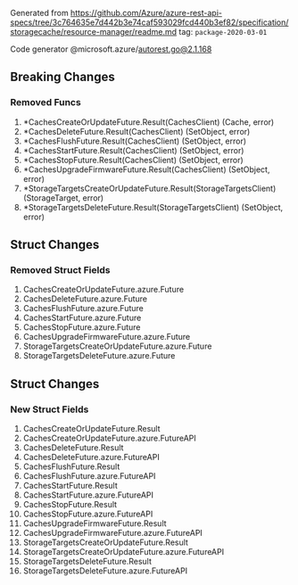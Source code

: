 Generated from https://github.com/Azure/azure-rest-api-specs/tree/3c764635e7d442b3e74caf593029fcd440b3ef82/specification/storagecache/resource-manager/readme.md tag: `package-2020-03-01`

Code generator @microsoft.azure/autorest.go@2.1.168

## Breaking Changes

### Removed Funcs

1. *CachesCreateOrUpdateFuture.Result(CachesClient) (Cache, error)
1. *CachesDeleteFuture.Result(CachesClient) (SetObject, error)
1. *CachesFlushFuture.Result(CachesClient) (SetObject, error)
1. *CachesStartFuture.Result(CachesClient) (SetObject, error)
1. *CachesStopFuture.Result(CachesClient) (SetObject, error)
1. *CachesUpgradeFirmwareFuture.Result(CachesClient) (SetObject, error)
1. *StorageTargetsCreateOrUpdateFuture.Result(StorageTargetsClient) (StorageTarget, error)
1. *StorageTargetsDeleteFuture.Result(StorageTargetsClient) (SetObject, error)

## Struct Changes

### Removed Struct Fields

1. CachesCreateOrUpdateFuture.azure.Future
1. CachesDeleteFuture.azure.Future
1. CachesFlushFuture.azure.Future
1. CachesStartFuture.azure.Future
1. CachesStopFuture.azure.Future
1. CachesUpgradeFirmwareFuture.azure.Future
1. StorageTargetsCreateOrUpdateFuture.azure.Future
1. StorageTargetsDeleteFuture.azure.Future

## Struct Changes

### New Struct Fields

1. CachesCreateOrUpdateFuture.Result
1. CachesCreateOrUpdateFuture.azure.FutureAPI
1. CachesDeleteFuture.Result
1. CachesDeleteFuture.azure.FutureAPI
1. CachesFlushFuture.Result
1. CachesFlushFuture.azure.FutureAPI
1. CachesStartFuture.Result
1. CachesStartFuture.azure.FutureAPI
1. CachesStopFuture.Result
1. CachesStopFuture.azure.FutureAPI
1. CachesUpgradeFirmwareFuture.Result
1. CachesUpgradeFirmwareFuture.azure.FutureAPI
1. StorageTargetsCreateOrUpdateFuture.Result
1. StorageTargetsCreateOrUpdateFuture.azure.FutureAPI
1. StorageTargetsDeleteFuture.Result
1. StorageTargetsDeleteFuture.azure.FutureAPI
